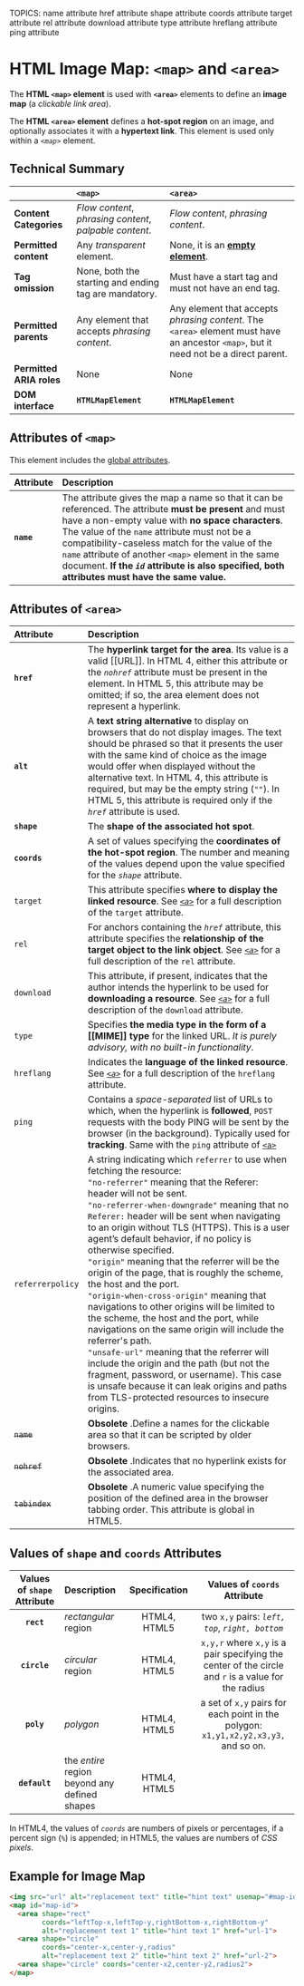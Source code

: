 TOPICS: <map>
        <area>
        <map> name attribute
        <area> href attribute
        <area> shape attribute
        <area> coords attribute
        <area> target attribute
        <area> rel attribute
        <area> download attribute
        <area> type attribute
        <area> hreflang attribute
        <area> ping attribute

# HTML Image Map: `<map>` and `<area>`

The **HTML `<map>` element** is used with **`<area>`** elements to define an
**image map** (a *clickable link area*).

The **HTML `<area>` element** defines a **hot-spot region** on an image, and optionally associates it
with a **hypertext link**. This element is used only within a *`<map>`* element.

## Technical Summary

|  | `<map>` | `<area>` |
| :-- | :-- | :-- |
| **Content Categories** | *Flow content*, *phrasing content*, *palpable content*. |*Flow content*, *phrasing content*.|
| **Permitted content** | Any *transparent* element. |None, it is an **[empty element](/en/webfrontend/empty_element)**.|
| **Tag omission** | None, both the starting and ending tag are mandatory. |Must have a start tag and must not have an end tag.|
| **Permitted parents** | Any element that accepts *phrasing content*. | Any element that accepts *phrasing content*. The `<area>` element must have an ancestor `<map>`, but it need not be a direct parent. |
| **Permitted ARIA roles** | None | None |
| **DOM interface** | **`HTMLMapElement`** | **`HTMLMapElement`** |

## Attributes of `<map>`

This element includes the [global attributes](/en/webfrontend/HTML_Global_Attributes).

| Attribute | Description |
| :-- | :-- |
| **`name`** | The attribute gives the map a name so that it can be referenced. The attribute **must be present** and must have a non-empty value with **no space characters**. The value of the `name` attribute must not be a compatibility-caseless match for the value of the `name` attribute of another `<map>` element in the same document. **If the *`id`* attribute is also specified, both attributes must have the same value.**

## Attributes of `<area>`

| Attribute | Description |
| :-- | :-- |
| **`href`** | The **hyperlink target for the area**. Its value is a valid [[URL]]. In HTML 4, either this attribute or the *`nohref`* attribute must be present in the element. In HTML 5, this attribute may be omitted; if so, the area element does not represent a hyperlink. |
| **`alt`** | A **text string alternative** to display on browsers that do not display images. The text should be phrased so that it presents the user with the same kind of choice as the image would offer when displayed without the alternative text. In HTML 4, this attribute is required, but may be the empty string (`""`). In HTML 5, this attribute is required only if the *`href`* attribute is used. |
| **`shape`** | The **shape of the associated hot spot**. |
| **`coords`** | A set of values specifying the **coordinates of the hot-spot region**. The number and meaning of the values depend upon the value specified for the *`shape`* attribute. |
| `target` | This attribute specifies **where to display the linked resource**. See *[`<a>`](/en/webfrontend/<a>)* for a full description of the `target` attribute. |
| `rel` | For anchors containing the *`href`* attribute, this attribute specifies the **relationship of the target object to the link object**. See *[`<a>`](/en/webfrontend/<a>)* for a full description of the `rel` attribute. |
| `download` | This attribute, if present, indicates that the author intends the hyperlink to be used for **downloading a resource**. See *[`<a>`](/en/webfrontend/<a>)* for a full description of the `download` attribute. |
| `type` | Specifies **the media type in the form of a [[MIME]] type** for the linked URL. *It is purely advisory, with no built-in functionality*. |
| `hreflang` | Indicates the **language of the linked resource**. See *[`<a>`](/en/webfrontend/<a>)* for a full description of the `hreflang` attribute. |
| `ping` | Contains a *space-separated* list of URLs to which, when the hyperlink is **followed**, `POST` requests with the body PING will be sent by the browser (in the background). Typically used for **tracking**. Same with the `ping` attribute of [`<a>`](/en/webfrontend/<a>) |
| `referrerpolicy` | A string indicating which `referrer` to use when fetching the resource:<br>`"no-referrer"` meaning that the Referer: header will not be sent.<br>`"no-referrer-when-downgrade"` meaning that no `Referer:` header will be sent when navigating to an origin without TLS (HTTPS). This is a user agent’s default behavior, if no policy is otherwise specified.<br>`"origin"` meaning that the referrer will be the origin of the page, that is roughly the scheme, the host and the port.<br>`"origin-when-cross-origin"` meaning that navigations to other origins will be limited to the scheme, the host and the port, while navigations on the same origin will include the referrer's path.<br>`"unsafe-url"` meaning that the referrer will include the origin and the path (but not the fragment, password, or username). This case is unsafe because it can leak origins and paths from TLS-protected resources to insecure origins. |
| ~~`name`~~ | **Obsolete** .Define a names for the clickable area so that it can be scripted by older browsers. |
| ~~`nohref`~~ | **Obsolete** .Indicates that no hyperlink exists for the associated area. |
| ~~`tabindex`~~ | **Obsolete** .A numeric value specifying the position of the defined area in the browser tabbing order. This attribute is global in HTML5. |

## Values of `shape` and `coords` Attributes

| Values of `shape` Attribute | Description | Specification | Values of `coords` Attribute |
| :--: | :-- | :--: | :--: |
| **`rect`** | *rectangular* region | HTML4, HTML5 | two `x,y` pairs: *`left, top`*, *`right, bottom`* |
| **`circle`** | *circular* region | HTML4, HTML5 | `x,y,r` where `x,y` is a pair specifying the center of the circle and `r` is a value for the radius |
| **`poly`** | *polygon* | HTML4, HTML5 | a set of `x,y` pairs for each point in the polygon: `x1,y1,x2,y2,x3,y3,` and so on.
| **`default`** | the *entire* region beyond any defined shapes | HTML4, HTML5 |

In HTML4, the values of *`coords`* are numbers of pixels or percentages, if a percent sign (`%`) is appended;
in HTML5, the values are numbers of *CSS pixels*.

## Example for Image Map

```html
<img src="url" alt="replacement text" title="hint text" usemap="#map-id">
<map id="map-id">
  <area shape="rect"
        coords="leftTop-x,leftTop-y,rightBottom-x,rightBottom-y"
        alt="replacement text 1" title="hint text 1" href="url-1">
  <area shape="circle"
        coords="center-x,center-y,radius"
        alt="replacement text 2" title="hint text 2" href="url-2">
  <area shape="circle" coords="center-x2,center-y2,radius2">
</map>
```

